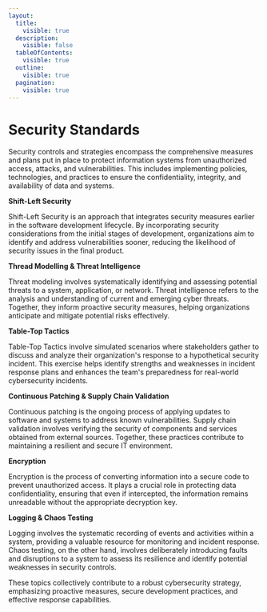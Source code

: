 ```yaml
---
layout:
  title:
    visible: true
  description:
    visible: false
  tableOfContents:
    visible: true
  outline:
    visible: true
  pagination:
    visible: true
---
```


# Security Standards

Security controls and strategies encompass the comprehensive measures and plans put in place to protect information systems from unauthorized access, attacks, and vulnerabilities. This includes implementing policies, technologies, and practices to ensure the confidentiality, integrity, and availability of data and systems.

**Shift-Left Security**

Shift-Left Security is an approach that integrates security measures earlier in the software development lifecycle. By incorporating security considerations from the initial stages of development, organizations aim to identify and address vulnerabilities sooner, reducing the likelihood of security issues in the final product.

**Thread Modelling & Threat Intelligence**

Threat modeling involves systematically identifying and assessing potential threats to a system, application, or network. Threat intelligence refers to the analysis and understanding of current and emerging cyber threats. Together, they inform proactive security measures, helping organizations anticipate and mitigate potential risks effectively.

**Table-Top Tactics**

Table-Top Tactics involve simulated scenarios where stakeholders gather to discuss and analyze their organization's response to a hypothetical security incident. This exercise helps identify strengths and weaknesses in incident response plans and enhances the team's preparedness for real-world cybersecurity incidents.

**Continuous Patching & Supply Chain Validation**

Continuous patching is the ongoing process of applying updates to software and systems to address known vulnerabilities. Supply chain validation involves verifying the security of components and services obtained from external sources. Together, these practices contribute to maintaining a resilient and secure IT environment.

**Encryption**

Encryption is the process of converting information into a secure code to prevent unauthorized access. It plays a crucial role in protecting data confidentiality, ensuring that even if intercepted, the information remains unreadable without the appropriate decryption key.

**Logging & Chaos Testing**

Logging involves the systematic recording of events and activities within a system, providing a valuable resource for monitoring and incident response. Chaos testing, on the other hand, involves deliberately introducing faults and disruptions to a system to assess its resilience and identify potential weaknesses in security controls.

These topics collectively contribute to a robust cybersecurity strategy, emphasizing proactive measures, secure development practices, and effective response capabilities.
